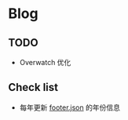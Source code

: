 # Blog

## TODO

-   Overwatch 优化

## Check list

-   每年更新 [footer.json](i18n/zh-cn/docusaurus-theme-classic/footer.json) 的年份信息
